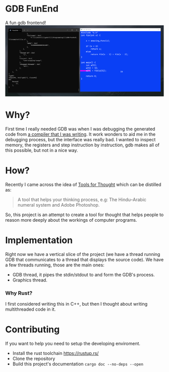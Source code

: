 # GDB FunEnd
A fun gdb frontend!
![](/images/ss0.png)
# Why?
First time I really needed GDB was when I was debugging the generated code from [a compiler that I was writing](https://github.com/gbrls/rust-microc).
It work wonders to aid me in the debugging process, but the interface was really bad.
I wanted to inspect memory, the registers and step instruction by instruction, gdb makes all of this possible, but not in a nice way.
# How?
Recently I came across the idea of [Tools for Thought](https://numinous.productions/ttft/) which can be distilled as:
> A tool that helps your thinking process, e.g: The Hindu–Arabic numeral system and Adobe Photoshop.

So, this project is an attempt to create a tool for thought that helps people to reason more deeply about the workings of computer programs.
# Implementation
Right now we have a vertical slice of the project (we have a thread running GDB that communicates to a thread that displays the source code).
We have a few threads running, those are the main ones:
- GDB thread, it pipes the stdin/stdout to and form the GDB's process.
- Graphics thread.


### Why Rust?
I first considered writing this in C++, but then I thought about writing multithreaded code in it.

# Contributing
If you want to help you need to setup the developing enviroment.
- Install the rust toolchain https://rustup.rs/
- Clone the repository
- Build this project's documentation `cargo doc --no-deps --open`
